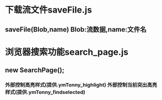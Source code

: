 # 下载流文件saveFile.js
## saveFile(Blob,name) Blob:流数据,name:文件名
# 浏览器搜索功能search_page.js
## new SearchPage();
### 外部控制高亮样式(提供.ymTonny_highlight) 外部控制当前突出高亮样式(提供.ymTonny_findselected)
